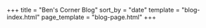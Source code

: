 +++
title = "Ben's Corner Blog"
sort_by = "date"
template = "blog-index.html"
page_template = "blog-page.html"
+++
